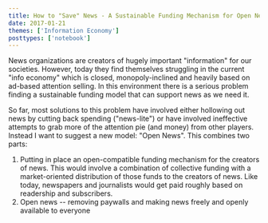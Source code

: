 ```yaml
---
title: How to "Save" News - A Sustainable Funding Mechanism for Open News
date: 2017-01-21
themes: ['Information Economy']
posttypes: ['notebook']
---
```


News organizations are creators of hugely important "information" for our societies. However, today they find themselves struggling in the current "info economy" which is closed, monopoly-inclined and heavily based on ad-based attention selling. In this environment there is a serious problem finding a sustainable funding model that can support news as we need it.

So far, most solutions to this problem have involved either hollowing out news by cutting back spending ("news-lite") or have involved ineffective attempts to grab more of the attention pie (and money) from other players. Instead I want to suggest a new model: "Open News". This combines two parts:

1. Putting in place an open-compatible funding mechanism for the creators of news. This would involve a combination of collective funding with a market-oriented distribution of those funds to the creators of news. Like today, newspapers and journalists would get paid roughly based on readership and subscribers.
2. Open news -- removing paywalls and making news freely and openly available to everyone

